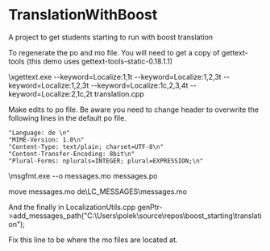 # TranslationWithBoost

A project to get students starting to run with boost translation

To regenerate the po and mo file.  You will need to get a copy of gettext-tools (this demo uses gettext-tools-static-0.18.1.1)

<path>\xgettext.exe --keyword=Localize:1,1t --keyword=Localize:1,2,3t --keyword=Localize:1,2,3t --keyword=Localize:1c,2,3,4t --keyword=Localize:2,1c,2t  translation.cpp

Make edits to po file.  Be aware you need to change header to overwrite the following lines in the default po file.
```
"Language: de \n"
"MIME-Version: 1.0\n"
"Content-Type: text/plain; charset=UTF-8\n"
"Content-Transfer-Encoding: 8bit\n"
"Plural-Forms: nplurals=INTEGER; plural=EXPRESSION;\n"
```

<path>\msgfmt.exe --o messages.mo messages.po

move messages.mo de\LC_MESSAGES\messages.mo

  
  And the finally in LocalizationUtils.cpp
  genPtr->add_messages_path("C:\\Users\\polek\\source\\repos\\boost_starting\\translation");
  
  Fix this line to be where the mo files are located at.
